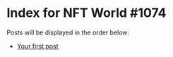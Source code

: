 # Index for NFT World #1074
Posts will be displayed in the order below:

- [Your first post](./001-first.md)

